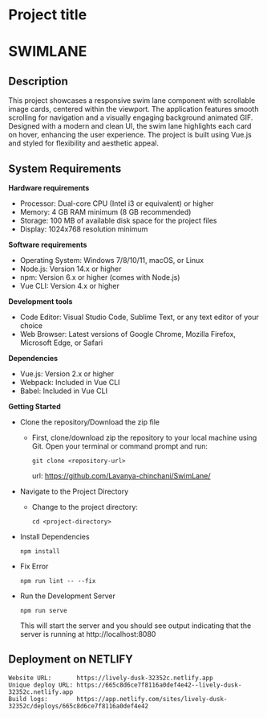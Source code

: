 # Project title 
# SWIMLANE

## Description
This project showcases a responsive swim lane component with scrollable image cards, centered within the viewport. The application features smooth scrolling for navigation and a visually engaging background animated GIF. Designed with a modern and clean UI, the swim lane highlights each card on hover, enhancing the user experience. The project is built using Vue.js and styled for flexibility and aesthetic appeal.

## System Requirements

**Hardware requirements**

* Processor: Dual-core CPU (Intel i3 or equivalent) or higher
* Memory: 4 GB RAM minimum (8 GB recommended)
* Storage: 100 MB of available disk space for the project files
* Display: 1024x768 resolution minimum

**Software requirements**
* Operating System: Windows 7/8/10/11, macOS, or Linux
* Node.js: Version 14.x or higher
* npm: Version 6.x or higher (comes with Node.js)
* Vue CLI: Version 4.x or higher

**Development tools**
* Code Editor: Visual Studio Code, Sublime Text, or any text editor of your choice
* Web Browser: Latest versions of Google Chrome, Mozilla Firefox, Microsoft Edge, or Safari

**Dependencies**
* Vue.js: Version 2.x or higher
* Webpack: Included in Vue CLI
* Babel: Included in Vue CLI

**Getting Started**

* Clone the repository/Download the zip file
  
   * First, clone/download zip the repository to your local machine using Git. Open your terminal or command prompt and run:
     ```
     git clone <repository-url>
     ```
     url: https://github.com/Lavanya-chinchani/SwimLane/
     
* Navigate to the Project Directory
  
  * Change to the project directory:
    ```
    cd <project-directory>
    ```
* Install Dependencies
     ```
     npm install
     ```
* Fix Error
    ```
    npm run lint -- --fix
    ```
* Run the Development Server
  ```
  npm run serve
  ```
  This will start the server and you should see output indicating that the server is running at http://localhost:8080

## Deployment on NETLIFY
```
Website URL:       https://lively-dusk-32352c.netlify.app
Unique deploy URL: https://665c8d6ce7f8116a0def4e42--lively-dusk-32352c.netlify.app
Build logs:        https://app.netlify.com/sites/lively-dusk-32352c/deploys/665c8d6ce7f8116a0def4e42

```

